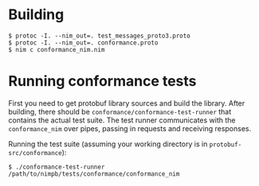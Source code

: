 # Building

    $ protoc -I. --nim_out=. test_messages_proto3.proto
    $ protoc -I. --nim_out=. conformance.proto
    $ nim c conformance_nim.nim

# Running conformance tests

First you need to get protobuf library sources and build the library. After
building, there should be `conformance/conformance-test-runner` that contains
the actual test suite. The test runner communicates with the `conformance_nim`
over pipes, passing in requests and receiving responses.

Running the test suite (assuming your working directory is in
`protobuf-src/conformance`):

    $ ./conformance-test-runner /path/to/nimpb/tests/conformance/conformance_nim
